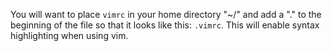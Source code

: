 You will want to place `vimrc` in your home directory "~/" and add a "." to the beginning of the file so that it looks like this: `.vimrc`. This will enable syntax highlighting when using vim.
